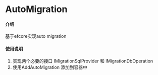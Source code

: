 # AutoMigration

#### 介绍
基于efcore实现auto migration

#### 使用说明

1. 实现两个必要的接口 IMigrationSqlProvider 和 IMigrationDbOperation
2. 使用AddAutoMigration<TDbContext> 添加到容器中
